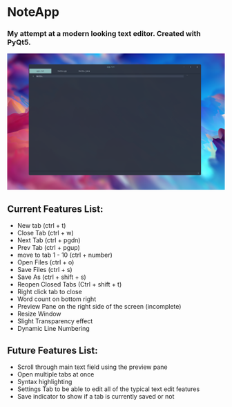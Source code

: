 # NoteApp

### My attempt at a modern looking text editor. Created with PyQt5.
![Image](photos/prototype.png)

## Current Features List:
* New tab (ctrl + t)
* Close Tab (ctrl + w)
* Next Tab (ctrl + pgdn)
* Prev Tab (ctrl + pgup)
* move to tab 1 - 10 (ctrl + number)
* Open Files (ctrl + o)
* Save Files (ctrl + s)
* Save As (ctrl + shift + s)
* Reopen Closed Tabs (Ctrl + shift + t)
* Right click tab to close
* Word count on bottom right
* Preview Pane on the right side of the screen (incomplete)
* Resize Window
* Slight Transparency effect
* Dynamic Line Numbering

## Future Features List:
* Scroll through main text field using the preview pane
* Open multiple tabs at once
* Syntax highlighting
* Settings Tab to be able to edit all of the typical text edit features
* Save indicator to show if a tab is currently saved or not
